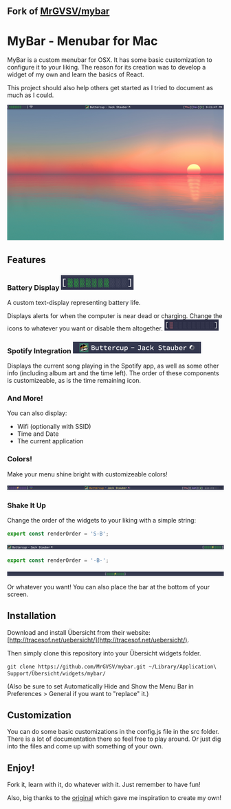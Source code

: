 
## Fork of [MrGVSV/mybar](https://github.com/MrGVSV/mybar)

# MyBar - Menubar for Mac

MyBar is a custom menubar for OSX. It has some basic customization to configure it to your liking. The reason for its creation was to develop a widget of my own and learn the basics of React.

This project should also help others get started as I tried to document as much as I could.

![screenshot](screenshot.png)



## Features

### Battery Display <img src="images/battery.png" alt="battery" style="zoom: 67%;" />

A custom text-display representing battery life.

Displays alerts for when the computer is near dead or charging. Change the icons to whatever you want or disable them altogether. <img src="images/charging.gif" alt="battery-gif" style="zoom:50%;" />

### Spotify Integration <img src="images/spotify_with_icon.png" alt="spotify" style="zoom: 50%;" />

Displays the current song playing in the Spotify app, as well as some other info (including album art and the time left). The order of these components is customizeable, as is the time remaining icon. 

### And More!

You can also display:

* Wifi (optionally with SSID)
* Time and Date
* The current application

### Colors!

Make your menu shine bright with customizeable colors!

![colors](images/colorful.png)

### Shake It Up

Change the order of the widgets to your liking with a simple string:

```javascript
export const renderOrder = 'S-B';
```

![changed-order-1](images/order-1.png)

```javascript
export const renderOrder = '-B-';
```

![changed-order-2](images/order-2.png)

Or whatever you want! You can also place the bar at the bottom of your screen.



## Installation

Download and install Übersicht from their website: [http://tracesof.net/uebersicht/](http://tracesof.net/uebersicht/).

Then simply clone this repository into your Übersicht widgets folder.

```shell
git clone https://github.com/MrGVSV/mybar.git ~/Library/Application\ Support/Übersicht/widgets/mybar/
```

(Also be sure to set Automatically Hide and Show the Menu Bar in Preferences > General if you want to "replace" it.)



## Customization

You can do some basic customizations in the config.js file in the src folder. There is a lot of documentation there so feel free to play around. Or just dig into the files and come up with something of your own.



## Enjoy!

Fork it, learn with it, do whatever with it. Just remember to have fun!

Also, big thanks to the [original](https://github.com/callahanrts/bar) which gave me inspiration to create my own!
